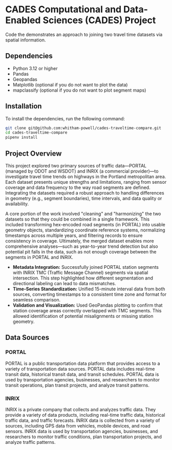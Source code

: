 # CADES Computational and Data-Enabled Sciences (CADES) Project

Code the demonstrates an approach to joining two travel time datasets via spatial information.

## Dependencies
- Python 3.12 or higher
- Pandas
- Geopandas
- Matplotlib (optional if you do not want to plot the data)
- mapclassify (optional if you do not want to plot segment maps)

## Installation
To install the dependencies, run the following command:
```bash
git clone git@github.com:whitham-powell/cades-traveltime-compare.git
cd cades-traveltime-compare
pipenv install
```

## Project Overview

This project explored two primary sources of traffic data—PORTAL (managed by ODOT and WSDOT) and INRIX (a commercial provider)—to investigate travel time trends on highways in the Portland metropolitan area. Each dataset presents unique strengths and limitations, ranging from sensor coverage and data frequency to the way road segments are defined. Integrating the datasets required a robust approach to handling differences in geometry (e.g., segment boundaries), time intervals, and data quality or availability.

A core portion of the work involved "cleaning" and "harmonizing" the two datasets so that they could be combined in a single framework. This included transforming hex-encoded road segments (in PORTAL) into usable geometry objects, standardizing coordinate reference systems, normalizing timestamps across multiple years, and filtering records to ensure consistency in coverage. Ultimately, the merged dataset enables more comprehensive analyses—such as year-to-year trend detection but also potential pit falls in the data, such as not enough coverage between the segments in PORTAL and INRIX.

- **Metadata Integration:** Successfully joined PORTAL station segments with INRIX TMC (Traffic Message Channel) segments via spatial intersection. This step highlighted how different segmentation and directional labeling can lead to data mismatches.
- **Time-Series Standardization:** Unified 15-minute interval data from both sources, converting timestamps to a consistent time zone and format for seamless comparison.
- **Validation and Visualization:** Used GeoPandas plotting to confirm that station coverage areas correctly overlapped with TMC segments. This allowed identification of potential misalignments or missing station geometry.

## Data Sources

### PORTAL
PORTAL is a public transportation data platform that provides access to a variety of transportation data sources. PORTAL data includes real-time transit data, historical transit data, and transit schedules. PORTAL data is used by transportation agencies, businesses, and researchers to monitor transit operations, plan transit projects, and analyze transit patterns.

### INRIX
INRIX is a private company that collects and analyzes traffic data. They provide a variety of data products, including real-time traffic data, historical traffic data, and traffic forecasts. INRIX data is collected from a variety of sources, including GPS data from vehicles, mobile devices, and road sensors. INRIX data is used by transportation agencies, businesses, and researchers to monitor traffic conditions, plan transportation projects, and analyze traffic patterns.
